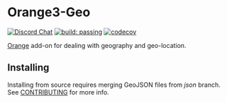 Orange3-Geo
===========

[![Discord Chat](https://img.shields.io/discord/633376992607076354?style=for-the-badge&logo=discord&color=orange&labelColor=black)](https://discord.gg/FWrfeXV)
[![build: passing](https://img.shields.io/travis/biolab/orange3-geo?style=for-the-badge&labelColor=black)](https://travis-ci.org/biolab/orange3-geo)
[![codecov](https://img.shields.io/codecov/c/github/biolab/orange3-geo?style=for-the-badge&labelColor=black)](https://codecov.io/gh/biolab/orange3-geo)

[Orange] add-on for dealing with geography and geo-location.

[Orange]: http://orange.biolab.si


Installing
----------
Installing from source requires merging GeoJSON files from _json_ branch.
See [CONTRIBUTING] for more info.

[CONTRIBUTING]: ./CONTRIBUTING.md
